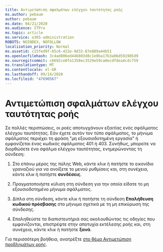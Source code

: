 ```yaml
---
title: Αντιμετώπιση σφαλμάτων ελέγχου ταυτότητας ροής
ms.author: pebaum
author: pebaum
ms.date: 04/21/2020
ms.audience: ITPro
ms.topic: article
ms.service: o365-administration
ROBOTS: NOINDEX, NOFOLLOW
localization_priority: Normal
ms.assetid: c15fed9f-65c6-422e-9d32-87e889a44b51
ms.openlocfilehash: 3c4ad806ed446803d8c1e0ba17b3a06d591985d9
ms.sourcegitcommit: c6692ce0fa1358ec3529e59ca0ecdfdea4cdc759
ms.translationtype: MT
ms.contentlocale: el-GR
ms.lasthandoff: 09/14/2020
ms.locfileid: "47690567"
---
```

# <a name="troubleshoot-flow-authentication-errors"></a>Αντιμετώπιση σφαλμάτων ελέγχου ταυτότητας ροής

Σε πολλές περιπτώσεις, οι ροές αποτυγχάνουν εξαιτίας ενός σφάλματος ελέγχου ταυτότητας. Εάν έχετε αυτόν τον τύπο σφάλματος, το μήνυμα σφάλματος περιέχει τη φράση "μη εξουσιοδοτημένη εργασία" ή εμφανίζεται ένας κωδικός σφάλματος 401 ή 403. Συνήθως, μπορείτε να διορθώσετε ένα σφάλμα ελέγχου ταυτότητας, ενημερώνοντας τη σύνδεση:
  
1. Στο επάνω μέρος της πύλης Web, κάντε κλικ ή πατήστε το εικονίδιο γραναζιού για να ανοίξετε το μενού ρυθμίσεις και, στη συνέχεια, κάντε κλικ ή πατήστε **συνδέσεις**.
    
2. Πραγματοποιήστε κύλιση στη σύνδεση για την οποία είδατε το μη εξουσιοδοτημένο μήνυμα σφάλματος.
    
3. Δίπλα στη σύνδεση, κάντε κλικ ή πατήστε τη σύνδεση **Επαλήθευση κωδικού πρόσβασης** στο μήνυμα σχετικά με τη μη επικύρωση της σύνδεσης. 
    
4. Επαληθεύστε τα διαπιστευτήριά σας ακολουθώντας τις οδηγίες που εμφανίζονται, επιστρέψτε στην αποτυχία εκτέλεσης ροής και, στη συνέχεια, κάντε κλικ ή πατήστε **ξανά**.
    
Για περισσότερη βοήθεια, ανατρέξτε [στο θέμα Αντιμετώπιση προβλημάτων ροής](https://go.microsoft.com/fwlink/?linkid=872110).
  

